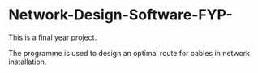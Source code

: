 # Network-Design-Software-FYP-

This is a final year project.

The programme is used to design an optimal route for cables in network installation.
